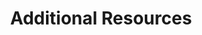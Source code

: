 ---
title: "Additional Resources"
teaching: 15
exercises: 0
questions:
- "What are some good resources to learn more?"
objectives:
- "First learning objective. (FIXME)"
keypoints:
- "First key point. Brief Answer to questions. (FIXME)"
---